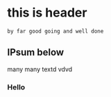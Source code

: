 # this is header 

`by far good going and well done`

## IPsum below

many many textd vdvd

### Hello